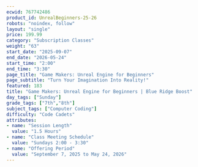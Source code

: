 ```yaml
---
ecwid: 767742486
product_id: UnrealBeginners-25-26
robots: "noindex, follow"
layout: "single"
price: 199.99
category: "Subscription Classes"
weight: "63"
start_date: "2025-09-07"
end_date: "2026-05-24"
start_time: "2:00"
end_time: "3:30"
page_title: "Game Makers: Unreal Engine for Beginners"
page_subtitle: "Turn Your Imagination Into Reality!"
featured: 183
title: "Game Makers: Unreal Engine for Beginners | Blue Ridge Boost"
day_tags: ["Sunday"]
grade_tags: ["7th","8th"]
subject_tags: ["Computer Coding"]
difficulty: "Code Cadets"
attributes:
- name: "Session Length"
  value: "1.5 Hours"
- name: "Class Meeting Schedule"
  value: "Sundays 2:00 - 3:30"
- name: "Offering Period"
  value: "September 7, 2025 to May 24, 2026"
---
```

